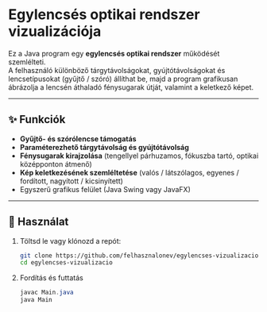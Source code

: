 # Egylencsés optikai rendszer vizualizációja

Ez a Java program egy **egylencsés optikai rendszer** működését szemlélteti.  
A felhasználó különböző tárgytávolságokat, gyújtótávolságokat és lencsetípusokat (gyűjtő / szóró) állíthat be, majd a program grafikusan ábrázolja a lencsén áthaladó fénysugarak útját, valamint a keletkező képet.  

---

## ✨ Funkciók
- **Gyűjtő- és szórólencse támogatás**  
- **Paraméterezhető tárgytávolság és gyújtótávolság**  
- **Fénysugarak kirajzolása** (tengellyel párhuzamos, fókuszba tartó, optikai középponton átmenő)  
- **Kép keletkezésének szemléltetése** (valós / látszólagos, egyenes / fordított, nagyított / kicsinyített)  
- Egyszerű grafikus felület (Java Swing vagy JavaFX)  

---

## 🚀 Használat
1. Töltsd le vagy klónozd a repót:  
   ```bash
   git clone https://github.com/felhasznalonev/egylencses-vizualizacio.git
   cd egylencses-vizualizacio
   ```
2. Fordítás és futtatás
   ```java
   javac Main.java
   java Main
   ```
